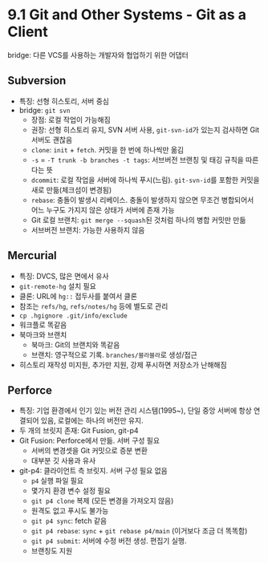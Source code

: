 # 9.1 Git and Other Systems - Git as a Client

bridge: 다른 VCS를 사용하는 개발자와 협업하기 위한 어댑터

## Subversion

- 특징: 선형 히스토리, 서버 중심
- bridge: `git svn`
  - 장점: 로컬 작업이 가능해짐
  - 권장: 선형 히스토리 유지, SVN 서버 사용, `git-svn-id`가 있는지 검사하면 Git 서버도 괜찮음
  - `clone`: `init` + `fetch`. 커밋을 한 번에 하나씩만 옮김
  - `-s` = `-T trunk -b branches -t tags`: 서브버전 브랜칭 및 태깅 규칙을 따른다는 뜻
  - `dcommit`: 로컬 작업을 서버에 하나씩 푸시(느림). `git-svn-id`를 포함한 커밋을 새로 만듦(체크섬이 변경됨)
  - `rebase`: 충돌이 발생시 리베이스. 충돌이 발생하지 않으면 무조건 병합되어서 어느 누구도 가지지 않은 상태가 서버에 존재 가능
  - Git 로컬 브랜치: `git merge --squash`된 것처럼 하나의 병합 커밋만 만듦
  - 서브버전 브랜치: 가능한 사용하지 않음

## Mercurial

- 특징: DVCS, 많은 면에서 유사
- `git-remote-hg` 설치 필요
- 클론: URL에 `hg::` 접두사를 붙여서 클론
- 참조는 `refs/hg`, `refs/notes/hg` 등에 별도로 관리
- `cp .hgignore .git/info/exclude`
- 워크플로 똑같음
- 북마크와 브랜치
  - 북마크: Git의 브랜치와 똑같음
  - 브랜치: 영구적으로 기록. `branches/블라블라`로 생성/접근
- 히스토리 재작성 미지원, 추가만 지원, 강제 푸시하면 저장소가 난해해짐

## Perforce

- 특징: 기업 환경에서 인기 있는 버전 관리 시스템(1995~), 단일 중앙 서버에 항상 연결되어 있음, 로컬에는 하나의 버전만 유지.
- 두 개의 브릿지 존재: Git Fusion, git-p4
- Git Fusion: Perforce에서 만듦. 서버 구성 필요
  - 서버의 변경셋을 Git 커밋으로 증분 변환
  - 대부분 깃 사용과 유사
- git-p4: 클라이언트 측 브릿지. 서버 구성 필요 없음
  - `p4` 실행 파일 필요
  - 몇가지 환경 변수 설정 필요
  - `git p4 clone` 복제 (모든 변경을 가져오지 않음)
  - 원격도 없고 푸시도 불가능
  - `git p4 sync`: fetch 같음
  - `git p4 rebase`: `sync` + `git rebase p4/main` (이거보다 조금 더 똑똑함)
  - `git p4 submit`: 서버에 수정 버전 생성. 편집기 실행.
  - 브랜칭도 지원
